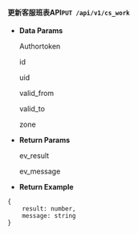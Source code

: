 #### 更新客服班表API`PUT /api/v1/cs_work`

* **Data Params**

  Authortoken

  id

  uid

  valid\_from

  valid\_to

  zone

* **Return Params**

  ev\_result

  ev\_message

* **Return Example**

```
{
    result: number,
    message: string
}
```



